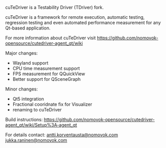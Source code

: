 cuTeDriver is a Testability Driver (TDriver) fork.

cuTeDriver is a framework for remote execution, automatic testing, regression testing and even automated performance measurement for any Qt-based application.

For more information about cuTeDriver visit https://github.com/nomovok-opensource/cutedriver-agent_qt/wiki

Major changes:
* Wayland support
* CPU time measurement support
* FPS measurement for QQuickView
* Better support for QSceneGraph

Minor changes:
* Qt5 integration
* Fractional cooridnate fix for Visualizer
* renaming to cuTeDriver

Build instructions:
https://github.com/nomovok-opensource/cutedriver-agent_qt/wiki/Setup%3A-agent_qt

For details contact:
antti.korventausta@nomovok.com
jukka.raninen@nomovok.com
